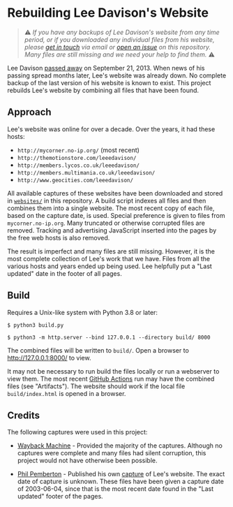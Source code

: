 # Rebuilding Lee Davison's Website

> ⚠️ *If you have any backups of Lee Davison's website from any time period, or
if you downloaded any individual files from his website, please [get in touch](https://github.com/mnaberez) via email or [open an issue](https://github.com/6502org/mycorner/issues) on this repository. Many files are still missing and we need your help to find them.* ⚠️

Lee Davison [passed away](http://forum.6502.org/viewtopic.php?f=5&t=3024) on September 21, 2013.  When news of his passing spread months later, Lee's website was already down.  No complete backup of the last version of his website is known to exist.  This project rebuilds Lee's website by combining all files that have been found.

## Approach

Lee's website was online for over a decade.  Over the years, it had these hosts:

 - `http://mycorner.no-ip.org/` (most recent)
 - `http://themotionstore.com/leeedavison/`
 - `http://members.lycos.co.uk/leeedavison/`
 - `http://members.multimania.co.uk/leeedavison/`
 - `http://www.geocities.com/leeedavison/`

All available captures of these websites have been downloaded and stored in [`websites/`](./websites)
in this repository.  A build script indexes all files and then combines them into a single website.  The most recent copy of each file, based on the capture date, is used.  Special preference is given to files from `mycorner.no-ip.org`.  Many truncated or otherwise corrupted files are removed.  Tracking and advertising JavaScript inserted into the pages by the free web hosts is also removed.

The result is imperfect and many files are still missing.  However, it is the most complete collection of Lee's work that we have.  Files from all the various hosts and years ended up being used.  Lee helpfully put a "Last updated" date in the footer of all pages.

## Build

Requires a Unix-like system with Python 3.8 or later:

```text
$ python3 build.py

$ python3 -m http.server --bind 127.0.0.1 --directory build/ 8000
```

The combined files will be written to `build/`.  Open a browser to http://127.0.0.1:8000/ to view.

It may not be necessary to run build the files locally or run a webserver to view them.  The most recent [GitHub Actions](https://github.com/6502org/mycorner/actions) run may have the combined files (see "Artifacts").  The website should work if the local file `build/index.html` is opened in a browser.

## Credits

The following captures were used in this project:

 - [Wayback Machine](https://archive.org/web/) - Provided the majority of the captures.  Although no captures were complete and many files had silent corruption, this project would not have otherwise been possible.

 - [Phil Pemberton](https://www.philpem.me.uk/) - Published his own [capture](https://www.philpem.me.uk/leeedavison/) of Lee's website.  The exact date of capture is unknown.  These files have been given a capture date of 2003-06-04, since that is the most recent date found in the "Last updated" footer of the pages.
